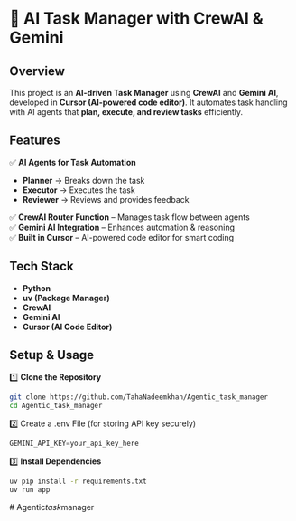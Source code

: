 # 🚀 AI Task Manager with CrewAI & Gemini  

## Overview  
This project is an **AI-driven Task Manager** using **CrewAI** and **Gemini AI**, developed in **Cursor (AI-powered code editor)**. It automates task handling with AI agents that **plan, execute, and review tasks** efficiently.  

## Features  
✅ **AI Agents for Task Automation**  
   - **Planner** → Breaks down the task  
   - **Executor** → Executes the task  
   - **Reviewer** → Reviews and provides feedback  

✅ **CrewAI Router Function** – Manages task flow between agents  
✅ **Gemini AI Integration** – Enhances automation & reasoning  
✅ **Built in Cursor** – AI-powered code editor for smart coding  

## Tech Stack  
- **Python**
- **uv (Package Manager)**  
- **CrewAI**  
- **Gemini AI**  
- **Cursor (AI Code Editor)**  

## Setup & Usage  

1️⃣ **Clone the Repository**  
```bash
git clone https://github.com/TahaNadeemkhan/Agentic_task_manager 
cd Agentic_task_manager 
```
2️⃣ Create a .env File (for storing API key securely)
```python
GEMINI_API_KEY=your_api_key_here
```

3️⃣ **Install Dependencies**
```bash
uv pip install -r requirements.txt
uv run app
```



#   A g e n t i c _ t a s k _ m a n a g e r  
 